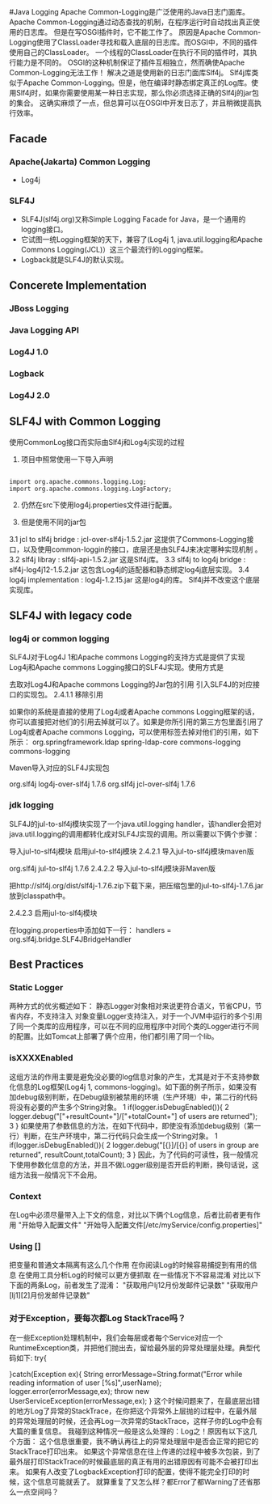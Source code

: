 #Java Logging
Apache Common-Logging是广泛使用的Java日志门面库。Apache Common-Logging通过动态查找的机制，在程序运行时自动找出真正使用的日志库。 但是在写OSGI插件时，它不能工作了。 原因是Apache Common-Logging使用了ClassLoader寻找和载入底层的日志库。而OSGI中，不同的插件使用自己的ClassLoader。 
一个线程的ClassLoader在执行不同的插件时，其执行能力是不同的。 OSGI的这种机制保证了插件互相独立，然而确使Apache Common-Logging无法工作！ 解决之道是使用新的日志门面库Slf4j。 Slf4j库类似于Apache Common-Logging。但是，他在编译时静态绑定真正的Log库。使用Slf4j时，如果你需要使用某一种日志实现，那么你必须选择正确的Slf4j的jar包的集合。 这确实麻烦了一点，但总算可以在OSGI中开发日志了，并且稍微提高执行效率。

## Facade 
### Apache(Jakarta) Common Logging
- Log4j
### SLF4J
- SLF4J(slf4j.org)又称Simple Logging Facade for Java，是一个通用的logging接口。
- 它试图一统Logging框架的天下，兼容了(Log4j 1, java.util.logging和Apache Commons Logging(JCL)）这三个最流行的Logging框架。
- Logback就是SLF4J的默认实现。
 
## Concerete Implementation
### JBoss Logging
### Java Logging API
### Log4J 1.0
### Logback
### Log4J 2.0

## SLF4J with Common Logging
使用CommonLog接口而实际由Slf4j和Log4j实现的过程 
1. 项目中照常使用一下导入声明
<pre><code>
import org.apache.commons.logging.Log; 
import org.apache.commons.logging.LogFactory; 
</code></pre>
2. 仍然在src下使用log4j.properties文件进行配置。 
  
3. 但是使用不同的jar包 

3.1 jcl to slf4j bridge : jcl-over-slf4j-1.5.2.jar 这提供了Commons-Logging接口，以及使用common-loggin的接口，底层还是由SLF4J来决定哪种实现机制 。
3.2 slf4j libray : slf4j-api-1.5.2.jar   这是Slf4j库。 
3.3 slf4j to log4j bridge : slf4j-log4j12-1.5.2.jar 这包含Log4j的适配器和静态绑定log4j底层实现。
3.4 log4j implementation : log4j-1.2.15.jar 这是log4j的库。 Slf4j并不改变这个底层实现库。 

## SLF4J with legacy code
### log4j or common logging
SLF4J对于Log4J 1和Apache commons Logging的支持方式是提供了实现Log4j和Apache commons Logging接口的SLF4J实现。使用方式是

去取对Log4J和Apache commons Logging的Jar包的引用
引入SLF4J的对应接口的实现包。
2.4.1.1 移除引用

如果你的系统是直接的使用了Log4j或者Apache commons Logging框架的话，你可以直接把对他们的引用去掉就可以了。如果是你所引用的第三方包里面引用了Log4j或者Apache commons Logging，可以使用<exclusions>标签去掉对他们的引用，如下所示：
<dependency>
  <groupId>org.springframework.ldap</groupId>
  <artifactId>spring-ldap-core</artifactId>
  <exclusions>
      <exclusion>
          <artifactId>commons-logging</artifactId>
          <groupId>commons-logging</groupId>
      </exclusion>
  </exclusions>
</dependency>

Maven导入对应的SLF4J实现包

<!-- Log4j 的SLF4J 实现 -->
<dependency>
    <groupId>org.slf4j</groupId>
    <artifactId>log4j-over-slf4j</artifactId>
    <version>1.7.6</version>
</dependency>
<!-- Apache commons Logging 的SLF4J实现 -->
<dependency>
    <groupId>org.slf4j</groupId>
    <artifactId>jcl-over-slf4j</artifactId>
    <version>1.7.6</version>
</dependency>

### jdk logging
SLF4J的jul-to-slf4j模块实现了一个java.util.logging handler，该handler会把对java.util.logging的调用都转化成对SLF4J实现的调用。所以需要以下俩个步骤：

导入jul-to-slf4j模块
启用jul-to-slf4j模块
2.4.2.1 导入jul-to-slf4j模块maven版

<dependency>
    <groupId>org.slf4j</groupId>
    <artifactId>jul-to-slf4j</artifactId>
    <version>1.7.6</version>
</dependency>
2.4.2.2 导入jul-to-slf4j模块非Maven版

把http://slf4j.org/dist/slf4j-1.7.6.zip下载下来，把压缩包里的jul-to-slf4j-1.7.6.jar放到classpath中。

2.4.2.3 启用jul-to-slf4j模块

在logging.properties中添加如下一行：
handlers = org.slf4j.bridge.SLF4JBridgeHandler 

## Best Practices
### Static Logger
两种方式的优劣概述如下：
静态Logger对象相对来说更符合语义，节省CPU，节省内存，不支持注入
对象变量Logger支持注入，对于一个JVM中运行的多个引用了同一个类库的应用程序，可以在不同的应用程序中对同个类的Logger进行不同的配置。比如Tomcat上部署了俩个应用，他们都引用了同一个lib。

### isXXXXEnabled
这组方法的作用主要是避免没必要的log信息对象的产生，尤其是对于不支持参数化信息的Log框架(Log4j 1, commons-logging)。如下面的例子所示，如果没有加debug级别判断，在Debug级别被禁用的环境（生产环境）中，第二行的代码将没有必要的产生多个String对象。
1 if(logger.isDebugEnabled()){
2   logger.debug("["+resultCount+"]/["+totalCount+"] of users are returned");
3 }
如果使用了参数信息的方法，在如下代码中，即使没有添加debug级别（第一行）判断，在生产环境中，第二行代码只会生成一个String对象。
1 if(logger.isDebugEnabled()){
2   logger.debug("[{}]/[{}] of users in group are returned", resultCount,totalCount);
3 }
因此，为了代码的可读性，我一般情况下使用参数化信息的方法，并且不做Logger级别是否开启的判断，换句话说，这组方法我一般情况下不会用。

### Context
在Log中必须尽量带入上下文的信息，对比以下俩个Log信息，后者比前者更有作用
"开始导入配置文件"
"开始导入配置文件[/etc/myService/config.properties]"

### Using []

把变量和普通文本隔离有这么几个作用
在你阅读Log的时候容易捕捉到有用的信息
在使用工具分析Log的时候可以更方便抓取
在一些情况下不容易混淆
对比以下下面的两条Log，前者发生了混淆：
"获取用户lj12月份发邮件记录数"
"获取用户[lj1][2]月份发邮件记录数"

### 对于Exception，要每次都Log StackTrace吗？

在一些Exception处理机制中，我们会每层或者每个Service对应一个RuntimeException类，并把他们抛出去，留给最外层的异常处理层处理。典型代码如下:
try{
  
}catch(Exception ex){
  String errorMessage=String.format("Error while reading information of user [%s]",userName);
  logger.error(errorMessage,ex);
  throw new UserServiceException(errorMessage,ex);
}
这个时候问题来了，在最底层出错的地方Log了异常的StackTrace，在你把这个异常外上层抛的过程中，在最外层的异常处理层的时候，还会再Log一次异常的StackTrace，这样子你的Log中会有大篇的重复信息。
我碰到这种情况一般是这么处理的：Log之！原因有以下这几个方面：
这个信息很重要，我不确认再往上的异常处理层中是否会正常的把它的StackTrace打印出来。
如果这个异常信息在往上传递的过程中被多次包装，到了最外层打印StackTrace的时候最底层的真正有用的出错原因有可能不会被打印出来。
如果有人改变了LogbackException打印的配置，使得不能完全打印的时候，这个信息可能就丢了。
就算重复了又怎么样？都Error了都Warning了还省那么一点空间吗？